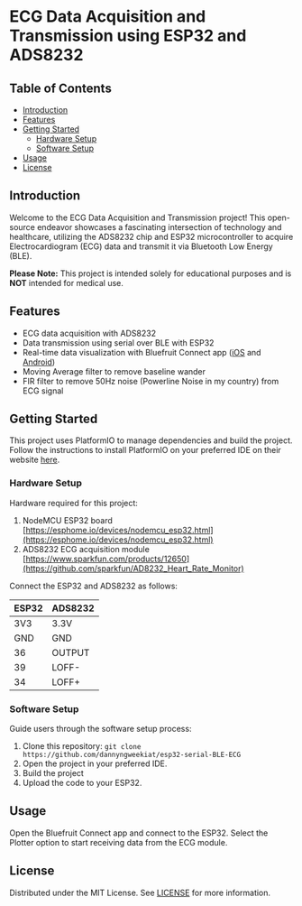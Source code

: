 # ECG Data Acquisition and Transmission using ESP32 and ADS8232

## Table of Contents

- [Introduction](#introduction)
- [Features](#features)
- [Getting Started](#getting-started)
  - [Hardware Setup](#hardware-setup)
  - [Software Setup](#software-setup)
- [Usage](#usage)
- [License](#license)

## Introduction

Welcome to the ECG Data Acquisition and Transmission project! This open-source endeavor showcases a fascinating intersection of technology and healthcare, utilizing the ADS8232 chip and ESP32 microcontroller to acquire Electrocardiogram (ECG) data and transmit it via Bluetooth Low Energy (BLE).

**Please Note:** This project is intended solely for educational purposes and is **NOT** intended for medical use.

## Features

- ECG data acquisition with ADS8232
- Data transmission using serial over BLE with ESP32
- Real-time data visualization with Bluefruit Connect app ([iOS](https://apps.apple.com/us/app/adafruit-bluefruit-le-connect/id830125974) and [Android](https://play.google.com/store/apps/details?id=com.adafruit.bluefruit.le.connect))
- Moving Average filter to remove baseline wander
- FIR filter to remove 50Hz noise (Powerline Noise in my country) from ECG signal

## Getting Started

This project uses PlatformIO to manage dependencies and build the project. Follow the instructions to install PlatformIO on your preferred IDE on their website [here](https://platformio.org).

### Hardware Setup

Hardware required for this project:

1. NodeMCU ESP32 board [https://esphome.io/devices/nodemcu_esp32.html](https://esphome.io/devices/nodemcu_esp32.html)
2. ADS8232 ECG acquisition module [https://www.sparkfun.com/products/12650](https://github.com/sparkfun/AD8232_Heart_Rate_Monitor)

Connect the ESP32 and ADS8232 as follows:

| ESP32 | ADS8232 |
| ----- | ------- |
| 3V3   | 3.3V    |
| GND   | GND     |
| 36    | OUTPUT  |
| 39    | LOFF-   |
| 34    | LOFF+   |

### Software Setup

Guide users through the software setup process:

1. Clone this repository: `git clone https://github.com/dannyngweekiat/esp32-serial-BLE-ECG`
2. Open the project in your preferred IDE.
3. Build the project
4. Upload the code to your ESP32.

## Usage

Open the Bluefruit Connect app and connect to the ESP32. Select the Plotter option to start receiving data from the ECG module.

## License

Distributed under the MIT License. See [LICENSE](/LICENSE) for more information.
